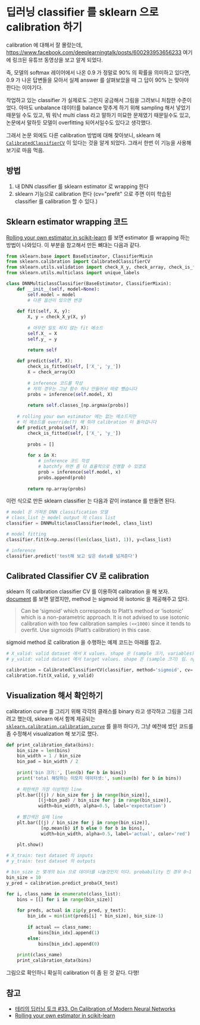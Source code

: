 # 딥러닝 classifier 를 sklearn 으로 calibration 하기

calibration 에 대해서 잘 몰랐는데, https://www.facebook.com/deeplearningtalk/posts/600293953656233 여기에 링크된 유튜브 동영상을 보고 알게 되었다.

즉, 모델의 softmax 레이어에서 나온 0.9 가 정말로 90% 의 확률을 의미하고 있다면, 0.9 가 나온 답변들을 모아서 실제 answer 를 살펴보았을 때 그 답이 90% 는 맞아야 한다는 이야기다.

작업하고 있는 classifier 가 실제로도 그런지 궁금해서 그림을 그려보니 처참한 수준이었다. 아마도 unbalance 데이터를 balance 맞추게 하기 위해 sampling 해서 넣었기 때문일 수도 있고, 뭐 워낙 multi class 라고 말하기 미묘한 문제였기 때문일수도 있고, 논문에서 말하듯 모델이 overfitting 되어서일수도 있다고 생각했다.

그래서 논문 외에도 다른 calibration 방법에 대해 찾아보니, sklearn 에 [`CalibratedClassifierCV`](http://scikit-learn.org/stable/modules/generated/sklearn.calibration.CalibratedClassifierCV.html#sklearn.calibration.CalibratedClassifierCV) 이 있다는 것을 알게 되었다. 그래서 한번 이 기능을 사용해보기로 마음 먹음.



## 방법

1. 내 DNN classifier 를 sklearn estimator 로 wrapping 한다
2. sklearn 기능으로 calibration 한다 (cv="prefit" 으로 주면 이미 학습된 classifier 를 calibration 할 수 있다.)



## Sklearn estimator wrapping 코드

[Rolling your own estimator in scikit-learn](http://scikit-learn.org/stable/developers/contributing.html#rolling-your-own-estimator) 를 보면 estimator 를 wrapping 하는 방법이 나와있다. 이 부분을 참고해서 만든 뼈대는 다음과 같다.

```python
from sklearn.base import BaseEstimator, ClassifierMixin
from sklearn.calibration import CalibratedClassifierCV
from sklearn.utils.validation import check_X_y, check_array, check_is_fitted
from sklearn.utils.multiclass import unique_labels

class DNNMulticlassClassifier(BaseEstimator, ClassifierMixin):
    def __init__(self, model=None):
        self.model = model
        # 다른 옵션이 있으면 변경
        
    def fit(self, X, y):
        X, y = check_X_y(X, y)
        
        # 아무런 일도 하지 않는 fit 메소드
        self.X_ = X
        self.y_ = y

        return self
    
    def predict(self, X):
        check_is_fitted(self, ['X_', 'y_'])
        X = check_array(X)
        
        # inference 코드를 작성
        # 저의 경우는 그냥 함수 하나 만들어서 따로 뺐습니다
        probs = inference(self.model, X)
        
        return self.classes_[np.argmax(probs)]
        
    # rolling your own estimator 에는 없는 메소드지만
    # 이 메소드를 override(?) 해 줘야 calibration 이 돌아갑니다
    def predict_proba(self, X):
        check_is_fitted(self, ['X_', 'y_'])
        
        probs = []
        
        for x in X:
            # inference 코드 작성
            # batchfy 하면 좀 더 효율적으로 진행할 수 있겠죠
            prob = inference(self.model, x)
            probs.append(prob)
        
        return np.array(probs)
```

이런 식으로 만든 sklearn classifier 는 다음과 같이 instance 를 만들면 된다.

```python
# model 은 가져온 DNN classification 모델
# class_list 는 model output 의 class list
classifier = DNNMulticlassClassifier(model, class_list)

# model fitting
classifier.fit(X=np.zeros((len(class_list), 1)), y=class_list)

# inference
classifier.predict('test해 보고 싶은 data를 넘겨준다')
```



##  Calibrated Classifier CV 로 calibration

sklearn 의 calibration classifier CV 를 이용하여 calibration 을 해 보자. [document](http://scikit-learn.org/stable/modules/generated/sklearn.calibration.CalibratedClassifierCV.html#sklearn.calibration.CalibratedClassifierCV) 를 보면 알겠지만, method 는 sigmoid 와 isotonic 을 제공해주고 있다.

> Can be ‘sigmoid’ which corresponds to Platt’s method or ‘isotonic’ which is a non-parametric approach. It is not advised to use isotonic calibration with too few calibration samples `(<<1000)` since it tends to overfit. Use sigmoids (Platt’s calibration) in this case. 

sigmoid method 로 calibration 을 수행하는 예제 코드는 아래를 참고.

```python
# X_valid: valid dataset 에서 X values. shape 은 (sample 크기, variables) 임. np.array 타입.
# y_valid: valid dataset 에서 target values. shape 은 (sample 크기) 임. np.array 타입.

calibration = CalibratedClassifierCV(classifier, method='sigmoid', cv='prefit')
calibration.fit(X_valid, y_valid)
```



## Visualization 해서 확인하기

calibration curve 를 그리기 위해 각각의 클래스를 binary 라고 생각하고 그림을 그리려고 했는데, sklearn 에서 함께 제공되는 [`sklearn.calibration.calibration_curve`](http://scikit-learn.org/stable/modules/generated/sklearn.calibration.calibration_curve.html#sklearn.calibration.calibration_curve) 를 쓸까 하다가, 그냥 예전에 썼던 코드를 좀 수정해서 visualization 해 보기로 했다.

```python
def print_calibration_data(bins):
    bin_size = len(bins)
    bin_width = 1 / bin_size
    bin_pad = bin_width / 2
    
    print('bin 크기:', [len(b) for b in bins])
    print('total 해당하는 이모지 데이터셋:', sum(sum(b) for b in bins))
    
    # 파란색은 가장 이상적인 line
    plt.bar([(j) / bin_size for j in range(bin_size)], 
            [(j+bin_pad) / bin_size for j in range(bin_size)], 
            width=bin_width, alpha=0.5, label='expectation')
    
    # 빨간색은 실제 line
    plt.bar([(j) / bin_size for j in range(bin_size)],
             [np.mean(b) if b else 0 for b in bins], 
             width=bin_width, alpha=0.5, label='actual', color='red')
    
    plt.show()
```

```python
# X_train: test dataset 의 inputs
# y_train: test dataset 의 outputs

# bin_size 는 몇개의 bin 으로 데이터를 나눌것인지 이다. probability 인 경우 0~1 사이의 값일것이므로 bin_size 가 10 이면 0~0.1, 0.1~0.2, ..., 0.9~1.0 의 10개의 bin 이 만들어진다.
bin_size = 10
y_pred = calibration.predict_proba(X_test)

for i, class_name in enumerate(class_list):
    bins = [[] for i in range(bin_size)]
    
    for preds, actual in zip(y_pred, y_test):
        bin_idx = min(int(preds[i] * bin_size), bin_size-1)
        
        if actual == class_name:
            bins[bin_idx].append(1)
        else:
            bins[bin_idx].append(0)
                
    print(class_name)
    print_calibration_data(bins)
```

그림으로 확인하니 확실히 calibration 이 좀 된 것 같다. 다행!


## 참고

* [테리의 딥러닝 토크 #33. On Calibration of Modern Neural Networks](https://www.facebook.com/deeplearningtalk/posts/600293953656233)
* [Rolling your own estimator in scikit-learn](http://scikit-learn.org/stable/developers/contributing.html#rolling-your-own-estimator)

